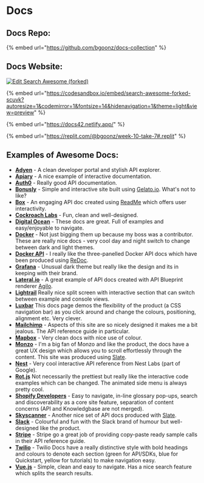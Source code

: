 # Docs

## Docs Repo:

{% embed url="https://github.com/bgoonz/docs-collection" %}

## Docs Website:

[![Edit Search Awesome (forked)](https://codesandbox.io/static/img/play-codesandbox.svg)](https://codesandbox.io/s/search-awesome-forked-scuvk?autoresize=1&codemirror=1&fontsize=14&hidenavigation=1&theme=light&view=preview)

{% embed url="https://codesandbox.io/embed/search-awesome-forked-scuvk?autoresize=1&codemirror=1&fontsize=14&hidenavigation=1&theme=light&view=preview" %}

{% embed url="https://docs42.netlify.app/" %}

{% embed url="https://replit.com/@bgoonz/week-10-take-7#.replit" %}

## Examples of Awesome Docs:

-   [**Adyen**](https://docs.adyen.com/developers) - A clean developer portal and stylish API explorer.
-   [**Apiary**](https://help.apiary.io/tools/embed/) - A nice example of interactive documentation.
-   [**Auth0**](https://auth0.com/docs/api/authentication?http#introduction) - Really good API documentation.
-   [**Bonusly**](https://bonusly.gelato.io/docs/versions/353215342023018198) - Simple and interactive site built using [Gelato.io](https://gelato). What's not to like?
-   [**Box**](https://developer.box.com/reference) - An engaging API doc created using [ReadMe](https://readme.io) which offers user interactivity.
-   [**Cockroach Labs**](https://www.cockroachlabs.com/docs/stable/) - Fun, clean and well-designed.
-   [**Digital Ocean**](https://developers.digitalocean.com/documentation/v2/#introduction) - These docs are great. Full of examples and easy/enjoyable to navigate.
-   [**Docker**](https://docs.docker.com/get-started/) - Not just bigging them up because my boss was a contributor. These are really nice docs - very cool day and night switch to change between dark and light themes.
-   [**Docker API**](https://docs.docker.com/engine/api/v1.25/) - I really like the three-panelled Docker API docs which have been produced using [ReDoc](https://github.com/Rebilly/ReDoc).
-   [**Grafana**](http://docs.grafana.org) - Unusual dark theme but really like the design and its in keeping with their brand.
-   [**Lateral.io**](https://lateral.io/docs/api/reference/v6) - A great example of API docs created with API Blueprint renderer [Agilo](https://github.com/danielgtaylor/aglio).
-   [**Lightrail**](https://www.lightrail.com/docs/) Really nice split screen with interactive section that can switch between example and console views.
-   [**Luxbar**](https://balzss.github.io/luxbar/) This docs page demos the flexibility of the product (a CSS navigation bar) as you click around and change the colours, positioning, alignment etc. Very clever.
-   [**Mailchimp**](http://developer.mailchimp.com/documentation/mailchimp/reference/overview/) - Aspects of this site are so nicely designed it makes me a bit jealous. The API reference guide in particular.
-   [**Mapbox**](https://www.mapbox.com/mapbox-gl-js/api/) - Very clean docs with nice use of colour.
-   [**Monzo**](https://monzo.com/docs) - I'm a big fan of Monzo and like the product, the docs have a great UX design which allows you to scroll effortlessly through the content. This site was produced using [Slate](https://github.com/lord/slate).
-   [**Nest**](https://developers.nest.com/documentation/api-reference) - Very cool interactive API reference from Nest Labs (part of Google).
-   [**Rot.js**](http://ondras.github.io/rot.js/manual/) Not necessarily the prettiest but really like the interactive code examples which can be changed. The animated side menu is always pretty cool.
-   [**Shopify Developers**](https://developers.shopify.com) - Easy to navigate, in-line glossary pop-ups, search and discoverability as a core site feature, separation of content concerns (API and Knowledgbase are not merged).
-   [**Skyscanner**](https://skyscanner.github.io/slate/#api-documentation) - Another nice set of API docs produced with [Slate](https://github.com/lord/slate).
-   [**Slack**](https://api.slack.com) - Colourful and fun with the Slack brand of humour but well-designed like the product.
-   [**Stripe**](https://stripe.com/docs/api#intro) - Stripe go a great job of providing copy-paste ready sample calls in their API reference guide.
-   [**Twilio**](https://www.twilio.com/docs/) - Twilio Docs have a really distinctive style with bold headings and colours to denote each section (green for API/SDKs, blue for Quickstart, yellow for tutorials) to make navigation easy.
-   [**Vue.js**](https://vuejs.org/v2/guide/index.html) - Simple, clean and easy to navigate. Has a nice search feature which splits the search results.
